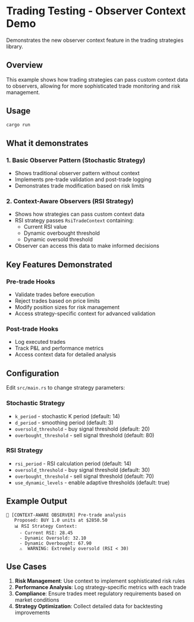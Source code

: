 # Trading Testing - Observer Context Demo

Demonstrates the new observer context feature in the trading strategies library.

## Overview

This example shows how trading strategies can pass custom context data to observers, allowing for more sophisticated trade monitoring and risk management.

## Usage

```bash
cargo run
```

## What it demonstrates

### 1. Basic Observer Pattern (Stochastic Strategy)
- Shows traditional observer pattern without context
- Implements pre-trade validation and post-trade logging
- Demonstrates trade modification based on risk limits

### 2. Context-Aware Observers (RSI Strategy)
- Shows how strategies can pass custom context data
- RSI strategy passes `RsiTradeContext` containing:
  - Current RSI value
  - Dynamic overbought threshold
  - Dynamic oversold threshold
- Observer can access this data to make informed decisions

## Key Features Demonstrated

### Pre-trade Hooks
- Validate trades before execution
- Reject trades based on price limits
- Modify position sizes for risk management
- Access strategy-specific context for advanced validation

### Post-trade Hooks
- Log executed trades
- Track P&L and performance metrics
- Access context data for detailed analysis

## Configuration

Edit `src/main.rs` to change strategy parameters:

### Stochastic Strategy
- `k_period` - stochastic K period (default: 14)
- `d_period` - smoothing period (default: 3)
- `oversold_threshold` - buy signal threshold (default: 20)
- `overbought_threshold` - sell signal threshold (default: 80)

### RSI Strategy
- `rsi_period` - RSI calculation period (default: 14)
- `oversold_threshold` - buy signal threshold (default: 30)
- `overbought_threshold` - sell signal threshold (default: 70)
- `use_dynamic_levels` - enable adaptive thresholds (default: true)

## Example Output

```
🔎 [CONTEXT-AWARE OBSERVER] Pre-trade analysis
   Proposed: BUY 1.0 units at $2850.50
   📊 RSI Strategy Context:
     - Current RSI: 28.45
     - Dynamic Oversold: 32.10
     - Dynamic Overbought: 67.90
     ⚠️  WARNING: Extremely oversold (RSI < 30)
```

## Use Cases

1. **Risk Management**: Use context to implement sophisticated risk rules
2. **Performance Analysis**: Log strategy-specific metrics with each trade
3. **Compliance**: Ensure trades meet regulatory requirements based on market conditions
4. **Strategy Optimization**: Collect detailed data for backtesting improvements